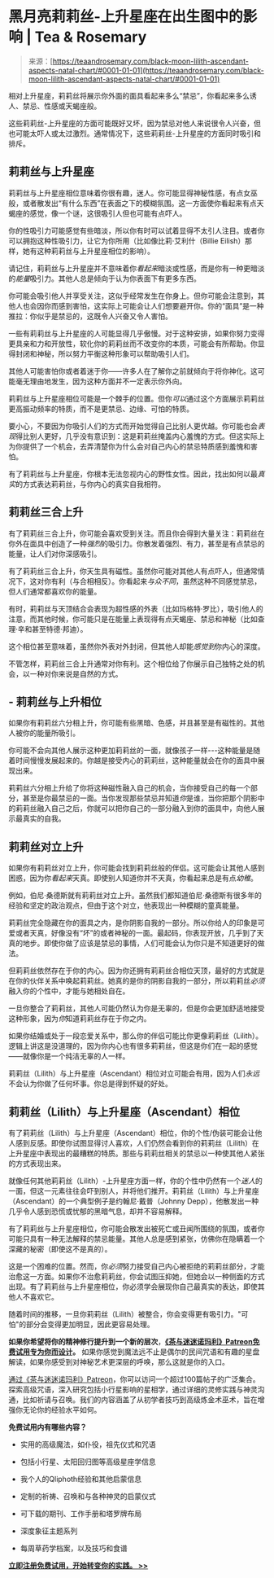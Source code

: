 <!--yml

category: 未分类

date: 2024-06-12 18:23:49

-->

# 黑月亮莉莉丝-上升星座在出生图中的影响 | Tea & Rosemary

> 来源：[https://teaandrosemary.com/black-moon-lilith-ascendant-aspects-natal-chart/#0001-01-01](https://teaandrosemary.com/black-moon-lilith-ascendant-aspects-natal-chart/#0001-01-01)

相对上升星座，莉莉丝将展示你外面的面具看起来多么“禁忌”，你看起来多么诱人、禁忌、性感或天蝎座般。

这些莉莉丝-上升星座的方面可能既好又坏，因为禁忌对他人来说很令人兴奋，但也可能太吓人或太过激烈。通常情况下，这些莉莉丝-上升星座的方面同时吸引和排斥。

## 莉莉丝与上升星座

莉莉丝与上升星座相位意味着你很有趣，迷人。你可能显得神秘性感，有点女巫般，或者散发出“有什么东西”在表面之下的模糊氛围。这一方面使你看起来有点天蝎座的感觉，像一个谜，这很吸引人但也可能有点吓人。

你的性吸引力可能感觉有些暗淡，所以你有时可以试着显得不太引人注目。或者你可以拥抱这种性吸引力，让它为你所用（比如像比莉·艾利什（Billie Eilish）那样，她有这种莉莉丝与上升星座相位的影响）。

请记住，莉莉丝与上升星座并不意味着你*看起来*暗淡或性感，而是你有一种更暗淡的*能量*吸引力。其他人总是倾向于认为你表面下有更多东西。

你可能会吸引他人并享受关注，这似乎经常发生在你身上。但你可能会注意到，其他人也会因你而感到害怕，这实际上可能会让人们想要避开你。你的“面具”是一种推拉：你似乎是禁忌的，这既令人兴奋又令人害怕。

一些有莉莉丝与上升星座的人可能显得几乎傲慢。对于这种安排，如果你努力变得更具亲和力和开放性，软化你的莉莉丝而不改变你的本质，可能会有所帮助。你显得封闭和神秘，所以努力平衡这种形象可以帮助吸引人们。

其他人可能害怕你或者着迷于你——许多人在了解你之前就倾向于将你神化。这可能毫无理由地发生，因为这种方面并不一定表示你外向。

莉莉丝与上升星座相位可能是一个棘手的位置。但你*可以*通过这个方面展示莉莉丝更高振动频率的特质，而不是更禁忌、边缘、可怕的特质。

要小心，不要因为你吸引人们的方式而开始觉得自己比别人更优越。你可能也会*表现*得比别人更好，几乎没有意识到：这是莉莉丝掩盖内心羞愧的方式。但这实际上为你提供了一个机会，去弄清楚你为什么会对自己内心的禁忌特质感到羞愧和害怕。

有了莉莉丝与上升星座，你根本无法忽视内心的野性女性。因此，找出如何以最*真实*的方式表达莉莉丝，与你内心的真实自我相符。

## 莉莉丝三合上升

有了莉莉丝三合上升，你可能会喜欢受到关注。而且你会得到大量关注：莉莉丝在你外在面具中创造了一种*强烈*的吸引力。你散发着强烈、有力，甚至是有点禁忌的能量，让人们对你深感吸引。

有了莉莉丝三合上升，你天生具有磁性。虽然你可能对其他人有点吓人，但通常情况下，这对你有利（与合相相反）。你看起来*与众不同*，虽然这种不同感觉禁忌，但人们通常都喜欢你的能量。

有时，莉莉丝与天顶结合会表现为超性感的外表（比如玛格特·罗比），吸引他人的注意，而其他时候，你可能只是在能量上表现得有点天蝎座、禁忌和神秘（比如查理·辛和甚至特德·邦迪）。

这个相位甚至意味着，虽然你外表对外封闭，但其他人却能*感觉到*你内心的深度。

不管怎样，莉莉丝三合上升通常对你有利。这个相位给了你展示自己独特之处的机会，以一种对你来说是自然的方式。

## -   莉莉丝与上升相位

如果你有莉莉丝六分相上升，你可能有些黑暗、色感，并且甚至是有磁性的。其他人被你的能量所吸引。

你可能不会向其他人展示这种更加莉莉丝的一面，就像孩子一样---这种能量是随着时间慢慢发展起来的。你越是接受内心的莉莉丝，这种能量就会在你的面具中展现出来。

莉莉丝六分相上升给了你将这种磁性融入自己的机会，当你接受自己的每一个部分，甚至是你最禁忌的一面。当你发现那些禁忌并知道*你*是谁，当你把那个阴影中的莉莉丝融入自己之后，你就可以把你自己的一部分融入到你的面具中，向他人展示最真实的自我。

## 莉莉丝对立上升

如果你有莉莉丝对立上升，你可能会找到莉莉丝般的伴侣。这可能会让其他人感到困惑，因为你*看起来*天真。即使别人知道你并不天真，你看起来总是有点*幼稚*。

例如，伯尼·桑德斯就有莉莉丝对立上升。虽然我们都知道伯尼·桑德斯有很多年的经验和坚定的政治观点，但由于这个对立，他表现出一种模糊的童真能量。

莉莉丝完全隐藏在你的面具之内，是你阴影自我的一部分。所以你给人的印象是可爱或者天真，好像没有“坏”的或者神秘的一面。最起码，你表现开放，几乎到了天真的地步。即使你做了应该是禁忌的事情，人们可能会认为你只是不知道更好的做法。

但莉莉丝依然存在于你的内心。因为你还拥有莉莉丝合相位天顶，最好的方式就是在你的伙伴关系中唤起莉莉丝。她真的是你的阴影自我的一部分，所以莉莉丝*必须*融入你的个性中，才能与她相处自在。

一旦你整合了莉莉丝，其他人可能仍然认为你是无辜的，但是你会更加舒适地接受这种形象，因为*你*知道莉莉丝存在于你之内。

如果你结婚或处于一段恋爱关系中，那么你的伴侣可能比你更像莉莉丝（Lilith）。逻辑上讲这是没道理的，因为你内心也有很多莉莉丝，但这是你们在一起的感觉——就像你是一个纯洁无辜的人一样。

莉莉丝（Lilith）与上升星座（Ascendant）相位对立可能会有用，因为人们*永远*不会认为你做了任何坏事。你总是得到怀疑的好处。

## 莉莉丝（Lilith）与上升星座（Ascendant）相位

有了莉莉丝（Lilith）与上升星座（Ascendant）相位，你的个性/伪装可能会让他人感到反感。即使你试图显得讨人喜欢，人们仍然会看到你的莉莉丝（Lilith）在上升星座中表现出的最糟糕的特质。那些与莉莉丝相关的禁忌以一种使其他人紧张的方式表现出来。

就像任何其他莉莉丝（Lilith）-上升星座方面一样，你的个性中仍然有一个*迷人*的一面，但这一元素往往会吓到别人，并将他们推开。莉莉丝（Lilith）与上升星座（Ascendant）的一个典型例子是约翰尼·戴普（Johnny Depp），他散发出一种几乎令人感到恐慌或忧郁的黑暗气息，却并不容易解释。

有了莉莉丝与上升星座相位，你可能会散发出被死亡或丑闻所围绕的氛围，或者你可能只具有一种无法解释的禁忌能量。其他人总是感到紧张，仿佛你在隐瞒着一个深藏的秘密（即使这不是真的）。

这是一个困难的位置。然而，你*必须*努力接受自己内心被拒绝的莉莉丝部分，才能治愈这一方面。如果你不治愈莉莉丝，你会试图压抑她，但她会以一种侧面的方式出现。有了莉莉丝与上升星座相位，你必须学会展现你自己最真实的表达，即使其他人不喜欢它。

随着时间的推移，一旦你莉莉丝（Lilith）被整合，你会变得更有吸引力。"可怕"的部分会变得更加明显，因此更容易处理。

**如果你希望将你的精神修行提升到一个新的层次**，[**《茶与迷迷诺玛利》Patreon免费试用专为你而设计**](https://www.patreon.com/teaandrosemary)**。** 如果你感觉到魔法远不止是偶尔的民间咒语和有趣的星盘解读，如果你感受到对神秘艺术更深层的呼唤，那么这就是你的入口。

[通过《茶与迷迷诺玛利》Patreon](https://www.patreon.com/teaandrosemary)，你可以访问一个超过100篇帖子的广泛集合。探索高级咒语，深入研究包括小行星影响的星相学，通过详细的灵修实践与神灵沟通，比如祈请与召唤。我们的内容涵盖了从初学者技巧到高级炼金术巫术，旨在增强你无论你的经验水平如何。

**免费试用内有哪些内容？**

+   实用的高级魔法，如仆役，祖先仪式和咒语

+   包括小行星、太阳回归图等高级星座学信息

+   我个人的Qliphoth经验和其他启蒙信息

+   定制的祈祷、召唤和与各种神灵的启蒙仪式

+   可下载的期刊、工作手册和塔罗牌布局

+   深度象征主题系列

+   每周草药学档案，以及技巧和食谱

[**立即注册免费试用，开始转变你的实践。 >>**](https://www.patreon.com/teaandrosemary)
